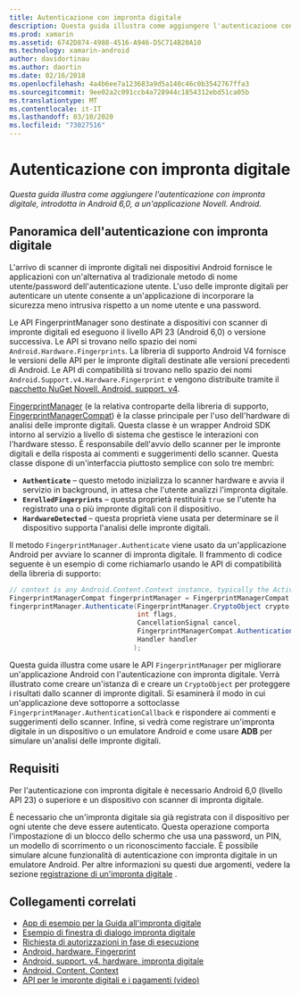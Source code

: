 ```yaml
---
title: Autenticazione con impronta digitale
description: Questa guida illustra come aggiungere l'autenticazione con impronta digitale, introdotta in Android 6,0, a un'applicazione Novell. Android.
ms.prod: xamarin
ms.assetid: 6742D874-4988-4516-A946-D5C714B20A10
ms.technology: xamarin-android
author: davidortinau
ms.author: daortin
ms.date: 02/16/2018
ms.openlocfilehash: 4a4b6ee7a123683a9d5a140c46c0b3542767ffa3
ms.sourcegitcommit: 9ee02a2c091ccb4a728944c1854312ebd51ca05b
ms.translationtype: MT
ms.contentlocale: it-IT
ms.lasthandoff: 03/10/2020
ms.locfileid: "73027516"
---
```

# <a name="fingerprint-authentication"></a>Autenticazione con impronta digitale

_Questa guida illustra come aggiungere l'autenticazione con impronta digitale, introdotta in Android 6,0, a un'applicazione Novell. Android._

## <a name="fingerprint-authentication-overview"></a>Panoramica dell'autenticazione con impronta digitale

L'arrivo di scanner di impronte digitali nei dispositivi Android fornisce le applicazioni con un'alternativa al tradizionale metodo di nome utente/password dell'autenticazione utente. L'uso delle impronte digitali per autenticare un utente consente a un'applicazione di incorporare la sicurezza meno intrusiva rispetto a un nome utente e una password.

Le API FingerprintManager sono destinate a dispositivi con scanner di impronte digitali ed eseguono il livello API 23 (Android 6,0) o versione successiva. Le API si trovano nello spazio dei nomi `Android.Hardware.Fingerprints`. La libreria di supporto Android V4 fornisce le versioni delle API per le impronte digitali destinate alle versioni precedenti di Android. Le API di compatibilità si trovano nello spazio dei nomi `Android.Support.v4.Hardware.Fingerprint` e vengono distribuite tramite il [pacchetto NuGet Novell. Android. support. v4](https://www.nuget.org/packages/Xamarin.Android.Support.v4/).

[FingerprintManager](https://developer.android.com/reference/android/hardware/fingerprint/FingerprintManager.html) (e la relativa controparte della libreria di supporto, [FingerprintManagerCompat](https://developer.android.com/reference/android/support/v4/hardware/fingerprint/FingerprintManagerCompat.html)) è la classe principale per l'uso dell'hardware di analisi delle impronte digitali. Questa classe è un wrapper Android SDK intorno al servizio a livello di sistema che gestisce le interazioni con l'hardware stesso. È responsabile dell'avvio dello scanner per le impronte digitali e della risposta ai commenti e suggerimenti dello scanner. Questa classe dispone di un'interfaccia piuttosto semplice con solo tre membri:

- **`Authenticate`** &ndash; questo metodo inizializza lo scanner hardware e avvia il servizio in background, in attesa che l'utente analizzi l'impronta digitale.
- **`EnrolledFingerprints`** &ndash; questa proprietà restituirà `true` se l'utente ha registrato una o più impronte digitali con il dispositivo.
- **`HardwareDetected`** &ndash; questa proprietà viene usata per determinare se il dispositivo supporta l'analisi delle impronte digitali.

Il metodo `FingerprintManager.Authenticate` viene usato da un'applicazione Android per avviare lo scanner di impronta digitale. Il frammento di codice seguente è un esempio di come richiamarlo usando le API di compatibilità della libreria di supporto:

```csharp
// context is any Android.Content.Context instance, typically the Activity 
FingerprintManagerCompat fingerprintManager = FingerprintManagerCompat.From(context);
fingerprintManager.Authenticate(FingerprintManager.CryptoObject crypto,
                                int flags,
                                CancellationSignal cancel,
                                FingerprintManagerCompat.AuthenticationCallback callback,
                                Handler handler
                               );
```

Questa guida illustra come usare le API `FingerprintManager` per migliorare un'applicazione Android con l'autenticazione con impronta digitale. Verrà illustrato come creare un'istanza di e creare un `CryptoObject` per proteggere i risultati dallo scanner di impronte digitali. Si esaminerà il modo in cui un'applicazione deve sottoporre a sottoclasse `FingerprintManager.AuthenticationCallback` e rispondere ai commenti e suggerimenti dello scanner. Infine, si vedrà come registrare un'impronta digitale in un dispositivo o un emulatore Android e come usare **ADB** per simulare un'analisi delle impronte digitali.

## <a name="requirements"></a>Requisiti

Per l'autenticazione con impronta digitale è necessario Android 6,0 (livello API 23) o superiore e un dispositivo con scanner di impronta digitale. 

È necessario che un'impronta digitale sia già registrata con il dispositivo per ogni utente che deve essere autenticato. Questa operazione comporta l'impostazione di un blocco dello schermo che usa una password, un PIN, un modello di scorrimento o un riconoscimento facciale. È possibile simulare alcune funzionalità di autenticazione con impronta digitale in un emulatore Android.  Per altre informazioni su questi due argomenti, vedere la sezione [registrazione di un'impronta digitale](enrolling-fingerprint.md) . 

## <a name="related-links"></a>Collegamenti correlati

- [App di esempio per la Guida all'impronta digitale](https://docs.microsoft.com/samples/xamarin/monodroid-samples/fingerprintguide)
- [Esempio di finestra di dialogo impronta digitale](https://docs.microsoft.com/samples/xamarin/monodroid-samples/android-m-fingerprintdialog)
- [Richiesta di autorizzazioni in fase di esecuzione](https://developer.android.com/training/permissions/requesting.html)
- [Android. hardware. Fingerprint](https://developer.android.com/reference/android/hardware/fingerprint/package-summary.html)
- [Android. support. v4. hardware. impronta digitale](https://developer.android.com/reference/android/support/v4/hardware/fingerprint/package-summary.html)
- [Android. Content. Context](xref:Android.Content.Context)
- [API per le impronte digitali e i pagamenti (video)](https://youtu.be/VOn7VrTRlA4)

